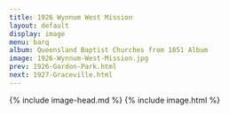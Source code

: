 ```yaml
---
title: 1926 Wynnum West Mission
layout: default
display: image
menu: barq
album: Queensland Baptist Churches from 1851 Album
image: 1926-Wynnum-West-Mission.jpg
prev: 1926-Gordon-Park.html
next: 1927-Graceville.html
---
```

{% include image-head.md %}
{% include image.html %}